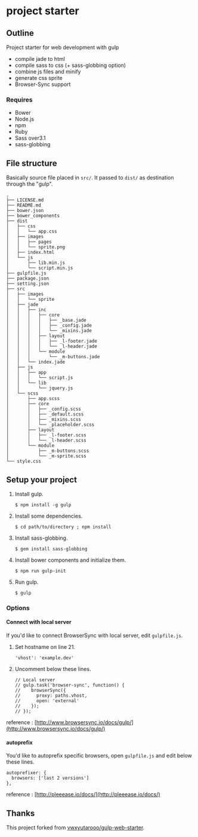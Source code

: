 project starter
============

## Outline

Project starter for web development with gulp

* compile jade to html
* compile sass to css (+ sass-globbing option)
* combine js files and minify
* generate css sprite
* Browser-Sync support

### Requires

* Bower
* Node.js
* npm
* Ruby
* Sass over3.1
* sass-globbing

## File structure
Basically source file placed in `src/`. It passed to `dist/` as destination through the "gulp".
~~~~
.
├── LICENSE.md
├── README.md
├── bower.json
├── bower_components
├── dist
│   ├── css
│   │   └── app.css
│   ├── images
│   │   ├── pages
│   │   └── sprite.png
│   ├── index.html
│   └── js
│       ├── lib.min.js
│       └── script.min.js
├── gulpfile.js
├── package.json
├── setting.json
├── src
│   ├── images
│   │   └── sprite
│   ├── jade
│   │   ├── inc
│   │   │   ├── core
│   │   │   │   ├── _base.jade
│   │   │   │   ├── _config.jade
│   │   │   │   └── _mixins.jade
│   │   │   ├── layout
│   │   │   │   ├── _l-footer.jade
│   │   │   │   └── _l-header.jade
│   │   │   └── module
│   │   │       └── _m-buttons.jade
│   │   └── index.jade
│   ├── js
│   │   ├── app
│   │   │   └── script.js
│   │   └── lib
│   │       └── jquery.js
│   └── scss
│       ├── app.scss
│       ├── core
│       │   ├── _config.scss
│       │   ├── _default.scss
│       │   ├── _mixins.scss
│       │   └── _placeholder.scss
│       ├── layout
│       │   ├── _l-footer.scss
│       │   └── _l-header.scss
│       └── module
│           ├── _m-buttons.scss
│           └── _m-sprite.scss
└── style.css
~~~~

## Setup your project

1.  Install gulp.


        $ npm install -g gulp


2.  Install some dependencies.


        $ cd path/to/directory ; npm install
  

3.  Install sass-globbing.


        $ gem install sass-globbing


4.  Install bower components and initialize them.


        $ npm run gulp-init
    

5.  Run gulp.


        $ gulp


### Options

#### Connect with local server

If you'd like to connect BrowserSync with local server, edit `gulpfile.js`.

1. Set hostname on line 21.

    ```
    'vhost': 'example.dev'
    ```

2. Uncomment below these lines.

    ```
    // Local server
    // gulp.task('browser-sync', function() {
    //    browserSync({
    //      proxy: paths.vhost,
    //      open: 'external'
    //    });
    // });
    ```

reference : [http://www.browsersync.io/docs/gulp/](http://www.browsersync.io/docs/gulp/)

#### autoprefix

You'd like to autoprefix specific browsers, open `gulpfile.js` and edit below these lines.

    autoprefixer: {
      browsers: ['last 2 versions']
    },

reference : [http://pleeease.io/docs/](http://pleeease.io/docs/)

## Thanks

This project forked from [vwxyutarooo/gulp-web-starter](https://github.com/vwxyutarooo/gulp-web-starter).

